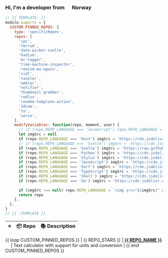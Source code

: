 ### Hi, I'm a developer from <img src="https://hatscripts.github.io/circle-flags/flags/no.svg" width="16" /> Norway

<!--<p>
  <img alt="Vue" src="https://img.shields.io/badge/-Vue-63B587?style=flat-square&logo=vue.js&logoColor=white" />
  <img alt="HTML" src="https://img.shields.io/badge/-HTML-E34F26?style=flat-square&logo=html5&logoColor=white" />
  <img alt="Pug" src="https://img.shields.io/badge/-Pug-9F6758?style=flat-square&logo=html5&logoColor=white" />
  <img alt="CSS" src="https://img.shields.io/badge/-CSS3-448AC0?style=flat-square&logo=css3&logoColor=white" />
  <img alt="Sass" src="https://img.shields.io/badge/-Sass-CC6699?style=flat-square&logo=sass&logoColor=white" />
  <img alt="javaScript" src="https://img.shields.io/badge/-JavaScript-DABD4D?style=flat-square&logo=html5&logoColor=white" />
  <img alt="Netlify" src="https://img.shields.io/badge/-Netlify-5EA7BA?style=flat-square&logo=netlify&logoColor=white" />
  <img alt="Node.js" src="https://img.shields.io/badge/-Nodejs-43853d?style=flat-square&logo=Node.js&logoColor=white" />
  <img alt="Python" src="https://img.shields.io/badge/-Python-4F7CAA?style=flat-square&logo=python&logoColor=white" />
  <img alt="Rust" src="https://img.shields.io/badge/-Rust-000000?style=flat-square&logo=rust&logoColor=white" />
  <img alt="Docker" src="https://img.shields.io/badge/-Docker-46a2f1?style=flat-square&logo=docker&logoColor=white" />
  <img alt="MongoDB" src="https://img.shields.io/badge/-MongoDB-13aa52?style=flat-square&logo=mongodb&logoColor=white" />
  <img alt="Flutter" src="https://img.shields.io/badge/-Flutter-3E89F5?style=flat-square&logo=flutter&logoColor=white" />
  <img alt="git" src="https://img.shields.io/badge/-Git-F05032?style=flat-square&logo=git&logoColor=white" />
  <img alt="VSCode" src="https://img.shields.io/badge/-VSCode-3277B4?style=flat-square&logo=visual-studio-code&logoColor=white" />
  <img alt="Brave browser" src="https://img.shields.io/badge/-Brave_Browser-FB542B?style=flat-square&logo=brave&logoColor=white" />
  <img alt="User since 2015-03-04" src="https://img.shields.io/badge/Joined-2015--03--04-2eb872?style=flat-square&logo=github&logoColor=white&labelColor=2f3438" />
  <img src="https://gpvc.arturio.dev/probablykasper" />
</p>-->

```js
// {{ TEMPLATE: }}
module.exports = {
  CUSTOM_PINNED_REPOS: {
    type: 'specificRepos',
    repos: [
      'cpc',
      'ferrum',
      'date-picker-svelte',
      'kadium',
      'mr-tagger',
      'time-machine-inspector',
      'remind-me-again',
      'vidl',
      'taskler',
      'embler',
      'notifier',
      'thumbnail-grabber',
      'redlux',
      'readme-template-action',
      '2dcam',
      'to',
      'serve',
    ],
    modifyVariables: function(repo, moment, user) {
      // if (repo.REPO_LANGUAGE === 'JavaScript') repo.REPO_LANGUAGE = 'JS'
      let imgSrc = null
      if (repo.REPO_LANGUAGE === 'Rust') imgSrc = 'https://cdn.jsdelivr.net/gh/devicons/devicon/icons/rust/rust-plain.svg'
      // if (repo.REPO_LANGUAGE === 'Svelte') imgSrc = 'https://cdn.jsdelivr.net/gh/devicons/devicon/icons/svelte/svelte-original.svg'
      if (repo.REPO_LANGUAGE === 'Svelte') imgSrc = 'https://raw.githubusercontent.com/devicons/devicon/e9bd76ead0b7ea6dde1b108d902868bd90195aa9/icons/svelte/svelte-original.svg'
      if (repo.REPO_LANGUAGE === 'Python') imgSrc = 'https://cdn.jsdelivr.net/gh/devicons/devicon/icons/python/python-original.svg'
      if (repo.REPO_LANGUAGE === 'Stylus') imgSrc = 'https://cdn.jsdelivr.net/gh/devicons/devicon/icons/stylus/stylus-original.svg'
      if (repo.REPO_LANGUAGE === 'JavaScript') imgSrc = 'https://cdn.jsdelivr.net/gh/devicons/devicon/icons/javascript/javascript-original.svg'
      if (repo.REPO_LANGUAGE === 'Dart') imgSrc = 'https://cdn.jsdelivr.net/gh/devicons/devicon/icons/dart/dart-original.svg'
      if (repo.REPO_LANGUAGE === 'TypeScript') imgSrc = 'https://cdn.jsdelivr.net/gh/devicons/devicon/icons/typescript/typescript-original.svg'
      if (repo.REPO_LANGUAGE === 'Shell') imgSrc = 'https://cdn.jsdelivr.net/gh/devicons/devicon/icons/bash/bash-original.svg'
      if (repo.REPO_LANGUAGE === 'Go') imgSrc = 'https://cdn.jsdelivr.net/gh/devicons/devicon/icons/go/go-original-wordmark.svg'
      
      if (imgSrc !== null) repo.REPO_LANGUAGE = `<img src="${imgSrc}" width="14" height="14" />`
      return repo
    },
  },
}
// {{ :TEMPLATE }}
```

| ⭐️ | 📦 Repo       | 📚 Description |
| -- | ------------ | -------------- |
{{ loop CUSTOM_PINNED_REPOS }}
| {{ REPO_STARS }} | <a href="{{ REPO_URL }}"><b>{{ REPO_NAME }}</b> <img src="https://cdn.jsdelivr.net/gh/devicons/devicon/icons/rust/rust-plain.svg" width="14" height="14" /></a> | Text calculator with support for units and conversion |
{{ end CUSTOM_PINNED_REPOS }}
